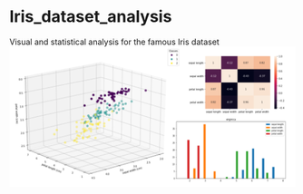 # Iris_dataset_analysis
Visual and statistical analysis for the famous Iris dataset
![](analysis_example.png)
